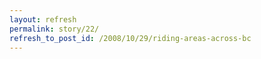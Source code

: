```yaml
---
layout: refresh
permalink: story/22/
refresh_to_post_id: /2008/10/29/riding-areas-across-bc
---
```

